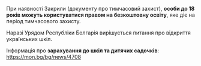 При наявності Закрили (документу про тимчасовий захист), **особи до 18 років можуть користуватися правом на безкоштовну освіту**, яке діє на період тимчасового захисту. 

Наразі Урядом Республіки Болгарія вирішується питання про відкриття українських шкіл.

Інформація про **зарахування до шкіл та дитячих садочків**: https://mon.bg/bg/news/4708

